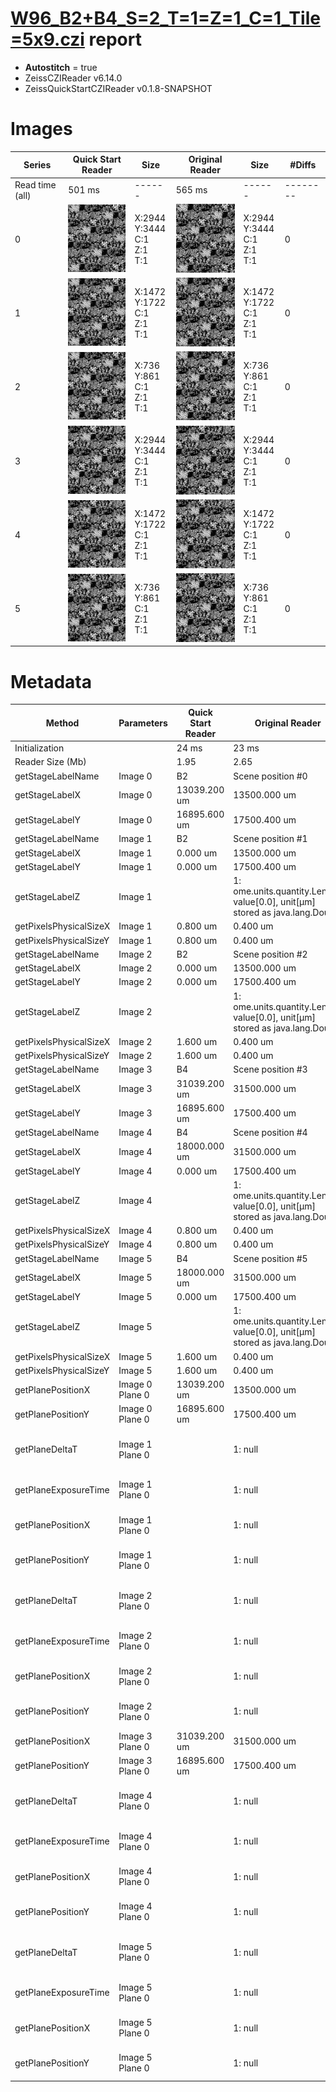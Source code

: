# [W96_B2+B4_S=2_T=1=Z=1_C=1_Tile=5x9.czi](https://zenodo.org/record/7015307/files/W96_B2%2BB4_S%3D2_T%3D1%3DZ%3D1_C%3D1_Tile%3D5x9.czi) report
 - **Autostitch** = true
 - ZeissCZIReader v6.14.0
 - ZeissQuickStartCZIReader v0.1.8-SNAPSHOT

# Images 

| Series            | Quick Start Reader | Size | Original Reader | Size | #Diffs |
|-------------------|--------------------|------|-----------------|------|--------|
| Read time (all)   |501 ms|------|565 ms|------|--------|
|0|![W96_B2+B4_S=2_T=1=Z=1_C=1_Tile=5x9.quick_true.flat_true.stitch_true.series_0.jpg](W96_B2+B4_S=2_T=1=Z=1_C=1_Tile=5x9/W96_B2+B4_S=2_T=1=Z=1_C=1_Tile=5x9.quick_true.flat_true.stitch_true.series_0.jpg)|X:2944<br>Y:3444<br>C:1<br>Z:1<br>T:1|![W96_B2+B4_S=2_T=1=Z=1_C=1_Tile=5x9.quick_false.flat_true.stitch_true.series_0.jpg](W96_B2+B4_S=2_T=1=Z=1_C=1_Tile=5x9/W96_B2+B4_S=2_T=1=Z=1_C=1_Tile=5x9.quick_false.flat_true.stitch_true.series_0.jpg)|X:2944<br>Y:3444<br>C:1<br>Z:1<br>T:1|0|
|1|![W96_B2+B4_S=2_T=1=Z=1_C=1_Tile=5x9.quick_true.flat_true.stitch_true.series_1.jpg](W96_B2+B4_S=2_T=1=Z=1_C=1_Tile=5x9/W96_B2+B4_S=2_T=1=Z=1_C=1_Tile=5x9.quick_true.flat_true.stitch_true.series_1.jpg)|X:1472<br>Y:1722<br>C:1<br>Z:1<br>T:1|![W96_B2+B4_S=2_T=1=Z=1_C=1_Tile=5x9.quick_false.flat_true.stitch_true.series_1.jpg](W96_B2+B4_S=2_T=1=Z=1_C=1_Tile=5x9/W96_B2+B4_S=2_T=1=Z=1_C=1_Tile=5x9.quick_false.flat_true.stitch_true.series_1.jpg)|X:1472<br>Y:1722<br>C:1<br>Z:1<br>T:1|0|
|2|![W96_B2+B4_S=2_T=1=Z=1_C=1_Tile=5x9.quick_true.flat_true.stitch_true.series_2.jpg](W96_B2+B4_S=2_T=1=Z=1_C=1_Tile=5x9/W96_B2+B4_S=2_T=1=Z=1_C=1_Tile=5x9.quick_true.flat_true.stitch_true.series_2.jpg)|X:736<br>Y:861<br>C:1<br>Z:1<br>T:1|![W96_B2+B4_S=2_T=1=Z=1_C=1_Tile=5x9.quick_false.flat_true.stitch_true.series_2.jpg](W96_B2+B4_S=2_T=1=Z=1_C=1_Tile=5x9/W96_B2+B4_S=2_T=1=Z=1_C=1_Tile=5x9.quick_false.flat_true.stitch_true.series_2.jpg)|X:736<br>Y:861<br>C:1<br>Z:1<br>T:1|0|
|3|![W96_B2+B4_S=2_T=1=Z=1_C=1_Tile=5x9.quick_true.flat_true.stitch_true.series_3.jpg](W96_B2+B4_S=2_T=1=Z=1_C=1_Tile=5x9/W96_B2+B4_S=2_T=1=Z=1_C=1_Tile=5x9.quick_true.flat_true.stitch_true.series_3.jpg)|X:2944<br>Y:3444<br>C:1<br>Z:1<br>T:1|![W96_B2+B4_S=2_T=1=Z=1_C=1_Tile=5x9.quick_false.flat_true.stitch_true.series_3.jpg](W96_B2+B4_S=2_T=1=Z=1_C=1_Tile=5x9/W96_B2+B4_S=2_T=1=Z=1_C=1_Tile=5x9.quick_false.flat_true.stitch_true.series_3.jpg)|X:2944<br>Y:3444<br>C:1<br>Z:1<br>T:1|0|
|4|![W96_B2+B4_S=2_T=1=Z=1_C=1_Tile=5x9.quick_true.flat_true.stitch_true.series_4.jpg](W96_B2+B4_S=2_T=1=Z=1_C=1_Tile=5x9/W96_B2+B4_S=2_T=1=Z=1_C=1_Tile=5x9.quick_true.flat_true.stitch_true.series_4.jpg)|X:1472<br>Y:1722<br>C:1<br>Z:1<br>T:1|![W96_B2+B4_S=2_T=1=Z=1_C=1_Tile=5x9.quick_false.flat_true.stitch_true.series_4.jpg](W96_B2+B4_S=2_T=1=Z=1_C=1_Tile=5x9/W96_B2+B4_S=2_T=1=Z=1_C=1_Tile=5x9.quick_false.flat_true.stitch_true.series_4.jpg)|X:1472<br>Y:1722<br>C:1<br>Z:1<br>T:1|0|
|5|![W96_B2+B4_S=2_T=1=Z=1_C=1_Tile=5x9.quick_true.flat_true.stitch_true.series_5.jpg](W96_B2+B4_S=2_T=1=Z=1_C=1_Tile=5x9/W96_B2+B4_S=2_T=1=Z=1_C=1_Tile=5x9.quick_true.flat_true.stitch_true.series_5.jpg)|X:736<br>Y:861<br>C:1<br>Z:1<br>T:1|![W96_B2+B4_S=2_T=1=Z=1_C=1_Tile=5x9.quick_false.flat_true.stitch_true.series_5.jpg](W96_B2+B4_S=2_T=1=Z=1_C=1_Tile=5x9/W96_B2+B4_S=2_T=1=Z=1_C=1_Tile=5x9.quick_false.flat_true.stitch_true.series_5.jpg)|X:736<br>Y:861<br>C:1<br>Z:1<br>T:1|0|

# Metadata

|  Method            | Parameters       | Quick Start Reader | Original Reader | Delta  |
| -------------------|------------------|--------------------|-----------------|------- |
| Initialization     |                  |24 ms|23 ms|        |
| Reader Size (Mb)     |                  |1.95|2.65|        |
| getStageLabelName| Image 0 | B2| Scene position #0| |
| getStageLabelX| Image 0 | 13039.200 um | 13500.000 um | 460.800 um |
| getStageLabelY| Image 0 | 16895.600 um | 17500.400 um | 604.800 um |
| getStageLabelName| Image 1 | B2| Scene position #1| |
| getStageLabelX| Image 1 | 0.000 um | 13500.000 um | 13500.000 um |
| getStageLabelY| Image 1 | 0.000 um | 17500.400 um | 17500.400 um |
| getStageLabelZ| Image 1 | | 1: ome.units.quantity.Length: value[0.0], unit[µm] stored as java.lang.Double| 2: null |
| getPixelsPhysicalSizeX| Image 1 | 0.800 um | 0.400 um | 0.400 um |
| getPixelsPhysicalSizeY| Image 1 | 0.800 um | 0.400 um | 0.400 um |
| getStageLabelName| Image 2 | B2| Scene position #2| |
| getStageLabelX| Image 2 | 0.000 um | 13500.000 um | 13500.000 um |
| getStageLabelY| Image 2 | 0.000 um | 17500.400 um | 17500.400 um |
| getStageLabelZ| Image 2 | | 1: ome.units.quantity.Length: value[0.0], unit[µm] stored as java.lang.Double| 2: null |
| getPixelsPhysicalSizeX| Image 2 | 1.600 um | 0.400 um | 1.200 um |
| getPixelsPhysicalSizeY| Image 2 | 1.600 um | 0.400 um | 1.200 um |
| getStageLabelName| Image 3 | B4| Scene position #3| |
| getStageLabelX| Image 3 | 31039.200 um | 31500.000 um | 460.800 um |
| getStageLabelY| Image 3 | 16895.600 um | 17500.400 um | 604.800 um |
| getStageLabelName| Image 4 | B4| Scene position #4| |
| getStageLabelX| Image 4 | 18000.000 um | 31500.000 um | 13500.000 um |
| getStageLabelY| Image 4 | 0.000 um | 17500.400 um | 17500.400 um |
| getStageLabelZ| Image 4 | | 1: ome.units.quantity.Length: value[0.0], unit[µm] stored as java.lang.Double| 2: null |
| getPixelsPhysicalSizeX| Image 4 | 0.800 um | 0.400 um | 0.400 um |
| getPixelsPhysicalSizeY| Image 4 | 0.800 um | 0.400 um | 0.400 um |
| getStageLabelName| Image 5 | B4| Scene position #5| |
| getStageLabelX| Image 5 | 18000.000 um | 31500.000 um | 13500.000 um |
| getStageLabelY| Image 5 | 0.000 um | 17500.400 um | 17500.400 um |
| getStageLabelZ| Image 5 | | 1: ome.units.quantity.Length: value[0.0], unit[µm] stored as java.lang.Double| 2: null |
| getPixelsPhysicalSizeX| Image 5 | 1.600 um | 0.400 um | 1.200 um |
| getPixelsPhysicalSizeY| Image 5 | 1.600 um | 0.400 um | 1.200 um |
| getPlanePositionX| Image 0 Plane 0 | 13039.200 um | 13500.000 um | 460.800 um |
| getPlanePositionY| Image 0 Plane 0 | 16895.600 um | 17500.400 um | 604.800 um |
| getPlaneDeltaT| Image 1 Plane 0 | | 1: null| 2: ome.units.quantity.Time: value[0.9310193999999999], unit[s] stored as java.lang.Double |
| getPlaneExposureTime| Image 1 Plane 0 | | 1: null| 2: ome.units.quantity.Time: value[150.0], unit[s] stored as java.lang.Double |
| getPlanePositionX| Image 1 Plane 0 | | 1: null| 2: ome.units.quantity.Length: value[13500.0], unit[µm] stored as java.lang.Double |
| getPlanePositionY| Image 1 Plane 0 | | 1: null| 2: ome.units.quantity.Length: value[17500.4], unit[µm] stored as java.lang.Double |
| getPlaneDeltaT| Image 2 Plane 0 | | 1: null| 2: ome.units.quantity.Time: value[0.9310193999999999], unit[s] stored as java.lang.Double |
| getPlaneExposureTime| Image 2 Plane 0 | | 1: null| 2: ome.units.quantity.Time: value[150.0], unit[s] stored as java.lang.Double |
| getPlanePositionX| Image 2 Plane 0 | | 1: null| 2: ome.units.quantity.Length: value[13500.0], unit[µm] stored as java.lang.Double |
| getPlanePositionY| Image 2 Plane 0 | | 1: null| 2: ome.units.quantity.Length: value[17500.4], unit[µm] stored as java.lang.Double |
| getPlanePositionX| Image 3 Plane 0 | 31039.200 um | 31500.000 um | 460.800 um |
| getPlanePositionY| Image 3 Plane 0 | 16895.600 um | 17500.400 um | 604.800 um |
| getPlaneDeltaT| Image 4 Plane 0 | | 1: null| 2: ome.units.quantity.Time: value[0.9310193999999999], unit[s] stored as java.lang.Double |
| getPlaneExposureTime| Image 4 Plane 0 | | 1: null| 2: ome.units.quantity.Time: value[150.0], unit[s] stored as java.lang.Double |
| getPlanePositionX| Image 4 Plane 0 | | 1: null| 2: ome.units.quantity.Length: value[31500.0], unit[µm] stored as java.lang.Double |
| getPlanePositionY| Image 4 Plane 0 | | 1: null| 2: ome.units.quantity.Length: value[17500.4], unit[µm] stored as java.lang.Double |
| getPlaneDeltaT| Image 5 Plane 0 | | 1: null| 2: ome.units.quantity.Time: value[0.9310193999999999], unit[s] stored as java.lang.Double |
| getPlaneExposureTime| Image 5 Plane 0 | | 1: null| 2: ome.units.quantity.Time: value[150.0], unit[s] stored as java.lang.Double |
| getPlanePositionX| Image 5 Plane 0 | | 1: null| 2: ome.units.quantity.Length: value[31500.0], unit[µm] stored as java.lang.Double |
| getPlanePositionY| Image 5 Plane 0 | | 1: null| 2: ome.units.quantity.Length: value[17500.4], unit[µm] stored as java.lang.Double |
